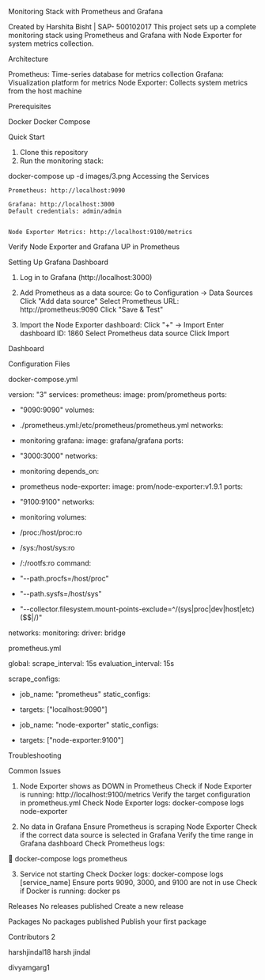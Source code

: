 Monitoring Stack with Prometheus and Grafana

 
Created by Harshita Bisht | SAP- 500102017
This project sets up a complete monitoring stack using Prometheus and Grafana with Node Exporter for system metrics collection.

Architecture
 
Prometheus: Time-series database for metrics collection
Grafana: Visualization platform for metrics
Node Exporter: Collects system metrics from the host machine

Prerequisites
 
Docker
Docker Compose

Quick Start
 
1. Clone this repository 
2.	Run the monitoring stack:

docker-compose up -d
images/3.png
Accessing the Services

 	Prometheus: http://localhost:9090

 	Grafana: http://localhost:3000
 	Default credentials: admin/admin

 
 	Node Exporter Metrics: http://localhost:9100/metrics


Verify Node Exporter and Grafana UP in Prometheus


Setting Up Grafana Dashboard

1.	Log in to Grafana (http://localhost:3000)
 
 
2.	Add Prometheus as a data source:
  Go to Configuration → Data Sources
  Click "Add data source"
  Select Prometheus
  URL: http://prometheus:9090
  Click "Save & Test"

3.	Import the Node Exporter dashboard:
  Click "+" → Import
  Enter dashboard ID: 1860
  Select Prometheus data source
  Click Import
 
 
Dashboard


Configuration Files

docker-compose.yml

version: "3" services:
prometheus:
image: prom/prometheus ports:
- "9090:9090"
volumes:
-	./prometheus.yml:/etc/prometheus/prometheus.yml networks:
-	monitoring
grafana:
image: grafana/grafana ports:
 
- "3000:3000"
networks:
-	monitoring depends_on:
-	prometheus node-exporter:
image: prom/node-exporter:v1.9.1
ports:
- "9100:9100"
networks:
-	monitoring volumes:
-	/proc:/host/proc:ro
-	/sys:/host/sys:ro
-	/:/rootfs:ro command:
-	"--path.procfs=/host/proc"
-	"--path.sysfs=/host/sys"
-	"--collector.filesystem.mount-points-exclude=^/(sys|proc|dev|host|etc)($$|/)"

networks:
monitoring:
driver: bridge


prometheus.yml

global:
scrape_interval: 15s evaluation_interval: 15s

scrape_configs:
-	job_name: "prometheus" static_configs:
-	targets: ["localhost:9090"]

-	job_name: "node-exporter" static_configs:
-	targets: ["node-exporter:9100"]

Troubleshooting

Common Issues
1.	Node Exporter shows as DOWN in Prometheus
  Check if Node Exporter is running: http://localhost:9100/metrics
  Verify the target configuration in prometheus.yml
  Check Node Exporter logs:
docker-compose logs node-exporter

2.	No data in Grafana
  Ensure Prometheus is scraping Node Exporter
  Check if the correct data source is selected in Grafana
  Verify the time range in Grafana dashboard
  Check Prometheus logs:
 

docker-compose logs prometheus

3.	Service not starting
Check Docker logs: docker-compose logs [service_name]
Ensure ports 9090, 3000, and 9100 are not in use Check if Docker is running:
docker ps








Releases
No releases published Create a new release


Packages
No packages published
Publish your first package


Contributors 2

harshjindal18 harsh jindal

divyamgarg1
